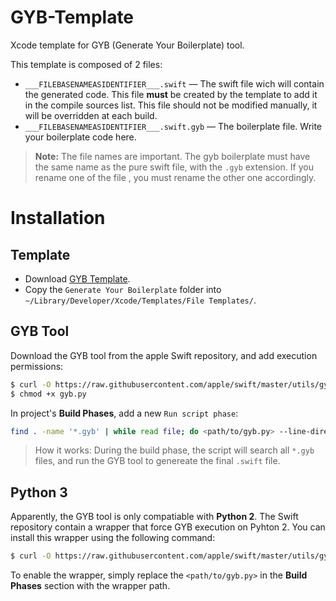 # GYB-Template
Xcode template for GYB (Generate Your Boilerplate) tool.

This template is composed of 2 files:
* `___FILEBASENAMEASIDENTIFIER___.swift` — The swift file wich will contain the generated code. This file **must** be created by the template to add it in the compile sources list. This file should not be modified manually, it will be overridden at each build.
* `___FILEBASENAMEASIDENTIFIER___.swift.gyb` — The boilerplate file. Write your boilerplate code here.


> **Note:** The file names are important. The gyb boilerplate must have the same name as the pure swift file, with the `.gyb` extension. If you rename one of the file , you must rename the other one accordingly.

# Installation

## Template
* Download [GYB Template](https://github.com/RaphaelRO/GYB-Template/archive/master.zip).
* Copy the `Generate Your Boilerplate` folder into `~/Library/Developer/Xcode/Templates/File Templates/`.

## GYB Tool

Download the GYB tool from the apple Swift repository, and add execution permissions:
```bash
$ curl -O https://raw.githubusercontent.com/apple/swift/master/utils/gyb.py
$ chmod +x gyb.py
```

In project's **Build Phases**, add a new `Run script phase`:

```bash
find . -name '*.gyb' | while read file; do <path/to/gyb.py> --line-directive '' -o "${file%.gyb}" "$file"; done
```

> How it works: During the build phase, the script will search all `*.gyb` files, and run the GYB tool to genereate the final `.swift` file.


## Python 3

Apparently, the GYB tool is only compatiable with **Python 2**. The Swift repository contain a wrapper that force GYB execution on Pyhton 2. You can install this wrapper using the following command:

```bash
$ curl -O https://raw.githubusercontent.com/apple/swift/master/utils/gyb
```

To enable the wrapper, simply replace the `<path/to/gyb.py>` in the **Build Phases** section with the wrapper path.
